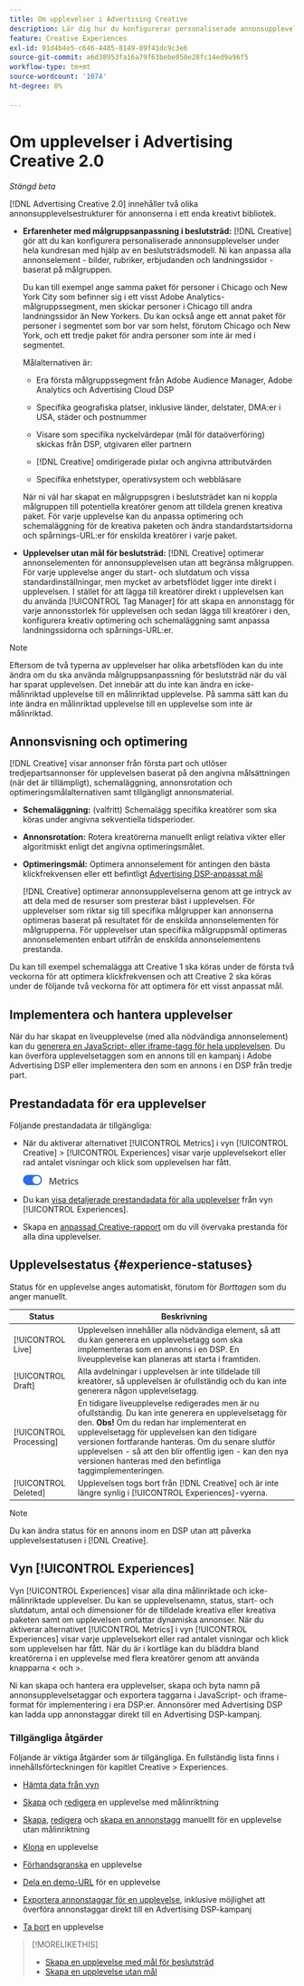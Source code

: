 ```yaml
---
title: Om upplevelser i Advertising Creative
description: Lär dig hur du konfigurerar personaliserade annonsupplevelser och optimerar annonselement baserat på prestanda.
feature: Creative Experiences
exl-id: 91d4b4e5-c646-4485-8149-89f41dc9c3e6
source-git-commit: a6d38953fa16a79f63bebe050e28fc14ed9a96f5
workflow-type: tm+mt
source-wordcount: '1074'
ht-degree: 0%

---
```


# Om upplevelser i Advertising Creative 2.0

*Stängd beta*

[!DNL Advertising Creative 2.0] innehåller två olika annonsupplevelsestrukturer för annonserna i ett enda kreativt bibliotek.

* **Erfarenheter med målgruppsanpassning i beslutsträd:** [!DNL Creative] gör att du kan konfigurera personaliserade annonsupplevelser under hela kundresan med hjälp av en beslutsträdsmodell. Ni kan anpassa alla annonselement - bilder, rubriker, erbjudanden och landningssidor - baserat på målgruppen.

  Du kan till exempel ange samma paket för personer i Chicago och New York City som befinner sig i ett visst Adobe Analytics-målgruppssegment, men skickar personer i Chicago till andra landningssidor än New Yorkers. Du kan också ange ett annat paket för personer i segmentet som bor var som helst, förutom Chicago och New York, och ett tredje paket för andra personer som inte är med i segmentet.

  Målalternativen är:

   * Era första målgruppssegment från Adobe Audience Manager, Adobe Analytics och Advertising Cloud DSP

   * Specifika geografiska platser, inklusive länder, delstater, DMA:er i USA, städer och postnummer

   * Visare som specifika nyckelvärdepar (mål för dataöverföring) skickas från DSP, utgivaren eller partnern

   * [!DNL Creative] omdirigerade pixlar och angivna attributvärden

   * Specifika enhetstyper, operativsystem och webbläsare

  När ni väl har skapat en målgruppsgren i beslutsträdet kan ni koppla målgruppen till potentiella kreatörer genom att tilldela grenen kreativa paket. För varje upplevelse kan du anpassa optimering och schemaläggning för de kreativa paketen och ändra standardstartsidorna och spårnings-URL:er <!-- later: and any flexible attributes --> för enskilda kreatörer i varje paket.

* **Upplevelser utan mål för beslutsträd:** [!DNL Creative] optimerar annonselementen för annonsupplevelsen utan att begränsa målgruppen. För varje upplevelse anger du start- och slutdatum och vissa standardinställningar, men mycket av arbetsflödet ligger inte direkt i upplevelsen. I stället för att lägga till kreatörer direkt i upplevelsen kan du använda [!UICONTROL Tag Manager] för att skapa en annonstagg för varje annonsstorlek för upplevelsen och sedan lägga till kreatörer i den, konfigurera kreativ optimering och schemaläggning samt anpassa landningssidorna och spårnings-URL:er<!-- later: and any flexible attributes -->.

>[!NOTE]
>
> Eftersom de två typerna av upplevelser har olika arbetsflöden kan du inte ändra om du ska använda målgruppsanpassning för beslutsträd när du väl har sparat upplevelsen. Det innebär att du inte kan ändra en icke-målinriktad upplevelse till en målinriktad upplevelse. På samma sätt kan du inte ändra en målinriktad upplevelse till en upplevelse som inte är målinriktad.

## Annonsvisning och optimering

<!-- MORE -->
<!--When multiple ad variants qualify for an impression-->

[!DNL Creative] visar annonser från första part och utlöser tredjepartsannonser för upplevelsen baserat på den angivna målsättningen (när det är tillämpligt), schemaläggning, annonsrotation och optimeringsmålalternativen samt tillgängligt annonsmaterial.

* **Schemaläggning:** (valfritt) Schemalägg specifika kreatörer som ska köras under angivna sekventiella tidsperioder.

* **Annonsrotation:** Rotera kreatörerna manuellt enligt relativa vikter eller algoritmiskt enligt det angivna optimeringsmålet.

* **Optimeringsmål:** Optimera annonselement för antingen den bästa klickfrekvensen eller ett befintligt [Advertising DSP-anpassat mål](/help/dsp/optimization/custom-goal.md)

  [!DNL Creative] optimerar annonsupplevelserna genom att ge intryck av att dela med de resurser som presterar bäst i upplevelsen. För upplevelser som riktar sig till specifika målgrupper kan annonserna optimeras baserat på resultatet för de enskilda annonselementen för målgrupperna. För upplevelser utan specifika målgruppsmål optimeras annonselementen enbart utifrån de enskilda annonselementens prestanda.

Du kan till exempel schemalägga att Creative 1 ska köras under de första två veckorna för att optimera klickfrekvensen och att Creative 2 ska köras under de följande två veckorna för att optimera för ett visst anpassat mål.

## Implementera och hantera upplevelser

När du har skapat en liveupplevelse (med alla nödvändiga annonselement) kan du [generera en JavaScript- eller iframe-tagg för hela upplevelsen](experience-tag-export.md). Du kan överföra upplevelsetaggen som en annons till en kampanj i Adobe Advertising DSP eller implementera den som en annons i en DSP från tredje part.

## Prestandadata för era upplevelser

Följande prestandadata är tillgängliga:

* När du aktiverar alternativet [!UICONTROL Metrics] i vyn [!UICONTROL Creative] > [!UICONTROL Experiences] visar varje upplevelsekort eller rad antalet visningar och klick som upplevelsen har fått.

  ![Metrisk, alternativ](/help/creative/assets/metrics-option.png "Metrisk, alternativ")

  <!-- insert screen shot of Metrics option?  If not, then add instructions elsewhere -->

  <!-- I don't see this as of 1/9; why only in the table view?   You can also add conversion columns in the table view. -->

* Du kan [visa detaljerade prestandadata för alla upplevelser](experience-performance-details.md) från vyn [!UICONTROL Experiences].

* Skapa en [anpassad Creative-rapport](/help/creative/report-custom-creative.md) om du vill övervaka prestanda för alla dina upplevelser.

## Upplevelsestatus {#experience-statuses}

Status för en upplevelse anges automatiskt, förutom för *Borttagen* som du anger manuellt.

| Status | Beskrivning |
| ------ | ----------- |
| [!UICONTROL Live] | Upplevelsen innehåller alla nödvändiga element, så att du kan generera en upplevelsetagg som ska implementeras som en annons i en DSP. En liveupplevelse kan planeras att starta i framtiden. |
| [!UICONTROL Draft] | Alla avdelningar i upplevelsen är inte tilldelade till kreatörer, så upplevelsen är ofullständig och du kan inte generera någon upplevelsetagg. |
| [!UICONTROL Processing] | En tidigare liveupplevelse redigerades men är nu ofullständig. Du kan inte generera en upplevelsetagg för den. **Obs!** Om du redan har implementerat en upplevelsetagg för upplevelsen kan den tidigare versionen fortfarande hanteras. Om du senare slutför upplevelsen - så att den blir offentlig igen - kan den nya versionen hanteras med den befintliga taggimplementeringen. |
| [!UICONTROL Deleted] | Upplevelsen togs bort från [!DNL Creative] och är inte längre synlig i [!UICONTROL Experiences]-vyerna. |

>[!NOTE]
>
>Du kan ändra status för en annons inom en DSP utan att påverka upplevelsestatusen i [!DNL Creative].

## Vyn [!UICONTROL Experiences]

Vyn [!UICONTROL Experiences] visar alla dina målinriktade och icke-målinriktade upplevelser. Du kan se upplevelsenamn, status, start- och slutdatum, antal och dimensioner för de tilldelade kreativa eller kreativa paketen samt om upplevelsen omfattar dynamiska annonser. När du aktiverar alternativet [!UICONTROL Metrics] i vyn [!UICONTROL Experiences] visar varje upplevelsekort eller rad antalet visningar och klick som upplevelsen har fått. När du är i kortläge kan du bläddra bland kreatörerna i en upplevelse med flera kreatörer genom att använda knapparna &lt; och >.

Ni kan skapa och hantera era upplevelser, skapa och byta namn på annonsupplevelsetaggar och exportera taggarna i JavaScript- och iframe-format för implementering i era DSP:er. Annonsörer med Advertising DSP kan ladda upp annonstaggar direkt till en Advertising DSP-kampanj.

### Tillgängliga åtgärder

Följande är viktiga åtgärder som är tillgängliga. En fullständig lista finns i innehållsförteckningen för kapitlet Creative > Experiences.

* [Hämta data från vyn](experience-download-view.md)

* [Skapa](/help/creative/experiences/experience-create-targeting.md) och [redigera](/help/creative/experiences/experience-edit-targeting.md) en upplevelse med målinriktning

* [Skapa](/help/creative/experiences/experience-create-no-targeting.md), [redigera](/help/creative/experiences/experience-edit-no-targeting.md) och [skapa en annonstagg](/help/creative/experiences/experience-tag-create-manually.md) manuellt för en upplevelse utan målinriktning

* [Klona](experience-clone.md) en upplevelse

* [Förhandsgranska](experience-preview.md) en upplevelse

* [Dela en demo-URL](experience-share-demo-url.md) för en upplevelse

* [Exportera annonstaggar för en upplevelse](experience-tag-export.md), inklusive möjlighet att överföra annonstaggar direkt till en Advertising DSP-kampanj

* [Ta bort](experience-delete.md) en upplevelse

>[!MORELIKETHIS]
>
>* [Skapa en upplevelse med mål för beslutsträd](experience-create-targeting.md)
>* [Skapa en upplevelse utan mål](experience-create-no-targeting.md)
